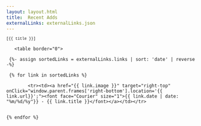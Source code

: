 ```yaml
---
layout: layout.html
title:  Recent Adds
externalLinks: externalLinks.json
---
```


<font face="Courier" size="1">[{{ title }}]</font>





       <table border="0">

     {%- assign sortedLinks = externalLinks.links | sort: 'date' | reverse -%}

     {% for link in sortedLinks %}
        
            <tr><td><a href="{{ link.image }}" target="right-top" onClick="window.parent.frames['right-bottom'].location='{{ link.url}}';"><font face="Courier" size="1">{{ link.date | date: "%m/%d/%y"}} - {{ link.title }}</font></a></td></tr>

        
    {% endfor %}

</table>